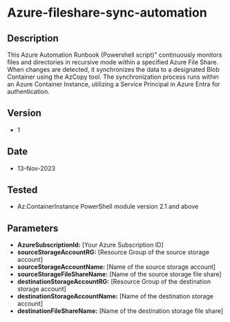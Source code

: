 # Azure-fileshare-sync-automation

## Description
This Azure Automation Runbook (Powershell script)" continuously monitors files and directories in recursive mode within a specified Azure File Share. When changes are detected, it synchronizes the data to a designated Blob Container using the AzCopy tool. The synchronization process runs within an Azure Container Instance, utilizing a Service Principal in Azure Entra for authentication.

## Version
- 1

## Date
- 13-Nov-2023

## Tested
- Az.ContainerInstance PowerShell module version 2.1 and above

## Parameters
- **AzureSubscriptionId:** [Your Azure Subscription ID]
- **sourceStorageAccountRG:** [Resource Group of the source storage account]
- **sourceStorageAccountName:** [Name of the source storage account]
- **sourceStorageFileShareName:** [Name of the source storage file share]
- **destinationStorageAccountRG:** [Resource Group of the destination storage account]
- **destinationStorageAccountName:** [Name of the destination storage account]
- **destinationFileShareName:** [Name of the destination storage file share]
